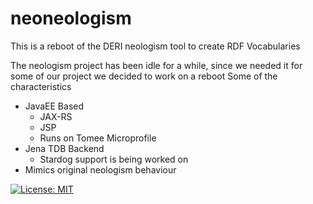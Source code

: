 # neoneologism
This is a reboot of the DERI neologism tool to create RDF Vocabularies

The neologism project has been idle for a while, since we needed it for some of our project we decided to work on a reboot
Some of the characteristics

* JavaEE Based
  - JAX-RS
  - JSP
  - Runs on Tomee Microprofile
* Jena TDB Backend
  - Stardog support is being worked on
* Mimics original neologism behaviour

[![License: MIT](https://img.shields.io/badge/License-MIT-yellow.svg)](https://opensource.org/licenses/MIT)
